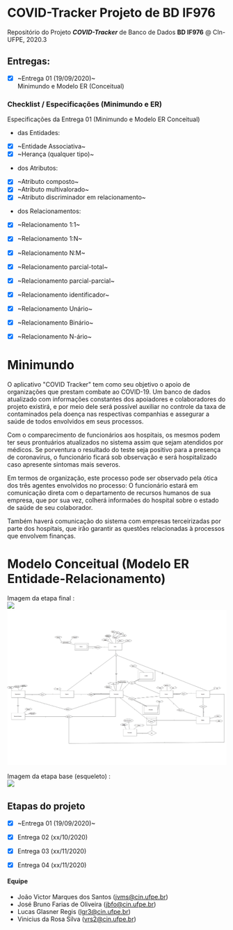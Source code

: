 # COVID-Tracker **Projeto de BD IF976**
Repositório do Projeto **_COVID-Tracker_** de Banco de Dados **BD IF976** @ CIn-UFPE, 2020.3


## Entregas:
- [x] ~Entrega 01 (19/09/2020)~  
Minimundo e Modelo ER (Conceitual)


### Checklist / Especificações (Minimundo e ER)
Especificações da Entrega 01 (Minimundo e Modelo ER Conceitual)

* das Entidades:
- [x] ~Entidade Associativa~
- [x] ~Herança (qualquer tipo)~

* dos Atributos:
- [x] ~Atributo composto~
- [x] ~Atributo multivalorado~
- [x] ~Atributo discriminador em relacionamento~

* dos Relacionamentos:
- [x] ~Relacionamento 1:1~
- [x] ~Relacionamento 1:N~
- [x] ~Relacionamento N:M~
- [x] ~Relacionamento parcial-total~
- [x] ~Relacionamento parcial-parcial~
- [x] ~Relacionamento identificador~
- [x] ~Relacionamento Unário~
- [x] ~Relacionamento Binário~
- [x] ~Relacionamento N-ário~


# Minimundo

O aplicativo "COVID Tracker" tem como seu objetivo o apoio de organizações que prestam combate ao COVID-19. Um banco de dados atualizado com informações constantes dos apoiadores e colaboradores do projeto existirá, e por meio dele será possível auxiliar no controle da taxa de contaminados pela doença nas respectivas companhias e assegurar a saúde de todos envolvidos em seus processos.  

Com o comparecimento de funcionários aos hospitais, os mesmos podem ter seus prontuários atualizados no sistema assim que sejam atendidos por médicos. Se porventura o resultado do teste seja positivo para a presença de coronavírus, o funcionário ficará sob observação e será hospitalizado caso apresente sintomas mais severos.  

Em termos de organização, este processo pode ser observado pela ótica dos três agentes envolvidos no processo: O funcionário estará em comunicação direta com o departamento de recursos humanos de sua empresa, que por sua vez, colherá informaões do hospital sobre o estado de saúde de seu colaborador.  

Também haverá comunicação do sistema com empresas terceirizadas por parte dos hospitais, que irão garantir as questões relacionadas à processos que envolvem finanças.  


# Modelo Conceitual (Modelo ER Entidade-Relacionamento)
Imagem da etapa final :  
![]("/assets/Covid_Tracker_Model.png")
![](/assets/Covid_Tracker_Model.png)

Imagem da etapa base (esqueleto) :  
![]("/assets/Modelo_Esqueleto.png")


## Etapas do projeto 
- [x] ~Entrega 01 (19/09/2020)~  
- [x] Entrega 02 (xx/10/2020)  
- [x] Entrega 03 (xx/11/2020)  
- [x] Entrega 04 (xx/11/2020)  


#### Equipe
* João Victor Marques dos Santos ([jvms@cin.ufpe.br](mailto:jvms@cin.ufpe.br))
* José Bruno Farias de Oliveira ([jbfo@cin.ufpe.br](mailto:jbfo@cin.ufpe.br))
* Lucas Glasner Regis ([lgr3@cin.ufpe.br](mailto:lgr3@cin.ufpe.br))
* Vinicius da Rosa Silva ([vrs2@cin.ufpe.br](mailto:vrs2@cin.ufpe.br))
